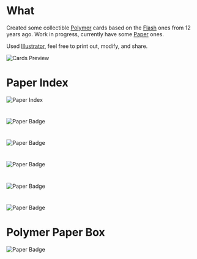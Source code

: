 # What

Created some collectible [Polymer](https://www.polymer-project.org/1.0/) cards based on the [Flash](http://www.adobe.com/products/flash.html) ones from 12 years ago. Work in progress, currently have some [Paper](https://elements.polymer-project.org/) ones.

Used [Illustrator](http://www.adobe.com/products/illustrator.html), feel free to print out, modify, and share.

![Cards Preview](polymer-cards-preview.jpg)

# Paper Index

![Paper Index](Polymer-Paper-Index.png)

# <paper-badge>

![Paper Badge](Polymer-Paper-Badge.png)

# <paper-button>

![Paper Badge](Polymer-Paper-Button.png)

# <paper-card>

![Paper Badge](Polymer-Paper-Card.png)

# <paper-checkbox>

![Paper Badge](Polymer-Paper-Checkbox.png)

# <paper-dialog>

![Paper Badge](Polymer-Paper-Dialog.png)

# Polymer Paper Box

![Paper Badge](Polymer-Paper-Box.png)